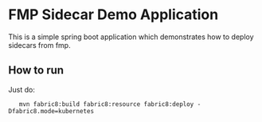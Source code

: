 # FMP Sidecar Demo Application

This is a simple spring boot application which demonstrates how to deploy sidecars from fmp.

## How to run
Just do:
```
   mvn fabric8:build fabric8:resource fabric8:deploy -Dfabric8.mode=kubernetes
```


